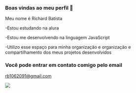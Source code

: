 ### Boas vindas ao meu perfil 💙

Meu nome é Richard Batista

-Estou estudando na alura

-Estou me desenvolvendo na linguagem JavaScript

-Utilizo esse espaço para minha organização e organização e compartilhamento dos meus projetos desenvolvidos

### Você pode entrar em contato comigo pelo email

rb1062091@gmail.com

![](https://media.tenor.com/jaVORWcTiyEAAAAM/cute-fingers.gif)
